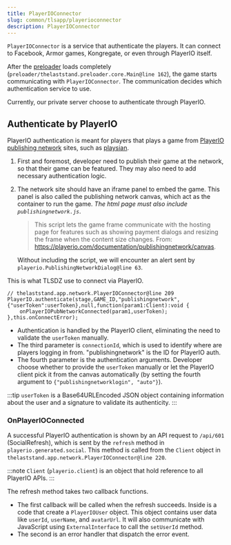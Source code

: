 ```yaml
---
title: PlayerIOConnector
slug: common/tlsapp/playerioconnector
description: PlayerIOConnector
---
```


`PlayerIOConnector` is a service that authenticate the players. It can connect to Facebook, Armor games, Kongregate, or even through PlayerIO itself.

After the [preloader](/preloader/main) loads completely (`preloader/thelaststand.preloader.core.Main@line 162`), the game starts communicating with `PlayerIOConnector`. The communication decides which authentication service to use.

Currently, our private server choose to authenticate through PlayerIO.

## Authenticate by PlayerIO

PlayerIO authentication is meant for players that plays a game from [PlayerIO publishing network](/playerio/publishingnetwork) sites, such as [playsian](https://www.playsian.com).

1. First and foremost, developer need to publish their game at the network, so that their game can be featured. They may also need to add necessary authentication logic.
2. The network site should have an iframe panel to embed the game. This panel is also called the publishing network canvas, which act as the container to run the game. _The html page must also include `publishingnetwork.js`_.

   > This script lets the game frame communicate with the hosting page for features such as showing payment dialogs and resizing the frame when the content size changes. From: https://playerio.com/documentation/publishingnetwork/canvas.

   Without including the script, we will encounter an alert sent by `playerio.PublishingNetworkDialog@line 63`.

This is what TLSDZ use to connect via PlayerIO.

```actionscript-3
// thelaststand.app.network.PlayerIOConnector@line 209
PlayerIO.authenticate(stage,GAME_ID,"publishingnetwork",{"userToken":userToken},null,function(param1:Client):void {
    onPlayerIOPubNetworkConnected(param1,userToken);
},this.onConnectError);
```

- Authentication is handled by the PlayerIO client, eliminating the need to validate the `userToken` manually.
- The third parameter is `connectionId`, which is used to identify where are players logging in from. "publishingnetwork" is the ID for PlayerIO auth.
- The fourth parameter is the authentication arguments. Developer choose whether to provide the `userToken` manually or let the PlayerIO client pick it from the canvas automatically (by setting the fourth argument to `{"publishingnetworklogin", "auto"}`).

:::tip
`userToken` is a Base64URLEncoded JSON object containing information about the user and a signature to validate its authenticity.
:::

### OnPlayerIOConnected

A successful PlayerIO authentication is shown by an API request to `/api/601` (SocialRefresh), which is sent by the `refresh` method in `playerio.generated.social`. This method is called from the `Client` object in `thelaststand.app.network.PlayerIOConnector@line 220`.

:::note
`Client` (`playerio.client`) is an object that hold reference to all PlayerIO APIs.
:::

The refresh method takes two callback functions.

- The first callback will be called when the refresh succeeds. Inside is a code that create a `PlayerIOUser` object. This object contains user data like `userId`, `userName`, and `avatarUrl`. It will also communicate with JavaScript using `ExternalInterface` to call the `setUserId` method.
- The second is an error handler that dispatch the error event.
